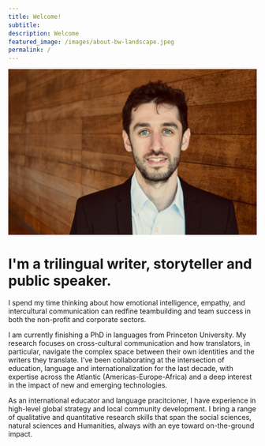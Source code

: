 ```yaml
---
title: Welcome! 
subtitle: 
description: Welcome
featured_image: /images/about-bw-landscape.jpeg
permalink: /
---
```



![](/images/Persia.jpeg) 

# I'm a trilingual writer, storyteller and public speaker. 

I spend my time thinking about how emotional intelligence, empathy, and intercultural communication can redfine teambuilding and team success in both the non-profit and corporate sectors. 

I am currently finishing a PhD in languages from Princeton University. My research focuses on cross-cultural communication and how translators, in particular, navigate the complex space between their own identities and the writers they translate. I've been collaborating at the intersection of education, language and internationalization for the last decade, with expertise across the Atlantic (Americas-Europe-Africa) and a deep interest in the impact of new and emerging technologies. 

As an international educator and language pracitcioner, I have experience in high-level global strategy and local community development. I bring a range of qualitative and quantitative research skills that span the social sciences, natural sciences and Humanities, always with an eye toward on-the-ground impact. 






